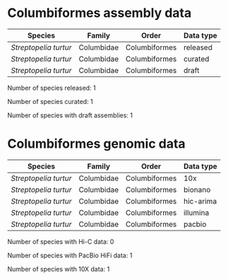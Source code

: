 # Columbiformes assembly data

| Species | Family | Order | Data type |
| -- | --- | --- | --- |
| *Streptopelia turtur* | Columbidae | Columbiformes | released |
| *Streptopelia turtur* | Columbidae | Columbiformes | curated |
| *Streptopelia turtur* | Columbidae | Columbiformes | draft |

Number of species released: 1

Number of species curated: 1

Number of species with draft assemblies: 1

# Columbiformes genomic data

| Species | Family | Order | Data type |
| -- | --- | --- | --- |
| *Streptopelia turtur* | Columbidae | Columbiformes | 10x |
| *Streptopelia turtur* | Columbidae | Columbiformes | bionano |
| *Streptopelia turtur* | Columbidae | Columbiformes | hic-arima |
| *Streptopelia turtur* | Columbidae | Columbiformes | illumina |
| *Streptopelia turtur* | Columbidae | Columbiformes | pacbio |

Number of species with Hi-C data: 0

Number of species with PacBio HiFi data: 1

Number of species with 10X data: 1
